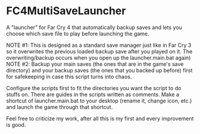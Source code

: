 # FC4MultiSaveLauncher
A "launcher" for Far Cry 4 that automatically backup saves and lets you choose which save file to play before launching the game.

NOTE #1: This is designed as a standard save manager just like in Far Cry 3 so it overwrites the previous loaded backup save after you played on it. The overwriting/backup occurs when you open up the launcher.main.bat again)
NOTE #2: Backup your main saves (the ones that are in the game's save directory) and your backup saves (the ones that you backed up before) first for safekeeping in case this script turns into chaos.

Configure the scripts first to fit the directories you want the script to do stuffs on.
There are guides in the scripts written as comments.
Make a shortcut of launcher.main.bat to your desktop (rename it, change icon, etc.) and launch the game through that shortcut.

Feel free to criticize my work, after all this is my first and every improvement is good.
